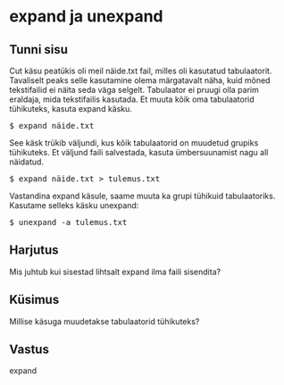 # expand ja unexpand

## Tunni sisu

Cut käsu peatükis oli meil näide.txt fail, milles oli kasutatud tabulaatorit. Tavaliselt peaks selle kasutamine olema märgatavalt näha, kuid mõned tekstifailid ei näita seda väga selgelt. Tabulaator ei pruugi olla parim eraldaja, mida tekstifailis kasutada.
Et muuta kõik oma tabulaatorid tühikuteks, kasuta expand käsku.

<pre>$ expand näide.txt</pre>

See käsk trükib väljundi, kus kõik tabulaatorid on muudetud grupiks tühikuteks. Et väljund faili salvestada, kasuta ümbersuunamist nagu all näidatud.

<pre>$ expand näide.txt > tulemus.txt</pre>

Vastandina expand käsule, saame muuta ka grupi tühikuid tabulaatoriks. Kasutame selleks käsku unexpand:

<pre>$ unexpand -a tulemus.txt</pre>

## Harjutus

Mis juhtub kui sisestad lihtsalt expand ilma faili sisendita?

## Küsimus

Millise käsuga muudetakse tabulaatorid tühikuteks?

## Vastus

expand
